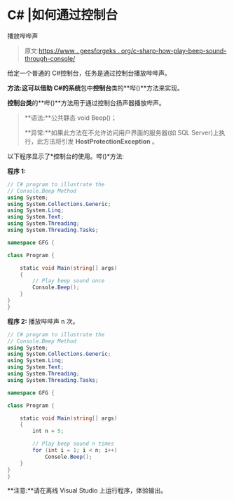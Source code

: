 # C# |如何通过控制台

播放哔哔声

> 原文:[https://www . geesforgeks . org/c-sharp-how-play-beep-sound-through-console/](https://www.geeksforgeeks.org/c-sharp-how-to-play-beep-sound-through-console/)

给定一个普通的 C#控制台，任务是通过控制台播放哔哔声。

**方法:**这可以借助 C#的**系统**包中**控制台**类的**哔()**方法来实现。

**控制台类**的**哔()**方法用于通过控制台扬声器播放哔声。

> **语法:**公共静态 void Beep()；
> 
> **异常:**如果此方法在不允许访问用户界面的服务器(如 SQL Server)上执行，此方法将引发 **HostProtectionException** 。

以下程序显示了*控制台的使用。哔()*方法:

**程序 1:**

```cs
// C# program to illustrate the
// Console.Beep Method
using System;
using System.Collections.Generic;
using System.Linq;
using System.Text;
using System.Threading;
using System.Threading.Tasks;

namespace GFG {

class Program {

    static void Main(string[] args)
    {
        // Play beep sound once
        Console.Beep();
    }
}
}
```

**程序 2:** 播放哔哔声 n 次。

```cs
// C# program to illustrate the
// Console.Beep Method
using System;
using System.Collections.Generic;
using System.Linq;
using System.Text;
using System.Threading;
using System.Threading.Tasks;

namespace GFG {

class Program {

    static void Main(string[] args)
    {
        int n = 5;

        // Play beep sound n times
        for (int i = 1; i < n; i++)
            Console.Beep();
    }
}
}
```

**注意:**请在离线 Visual Studio 上运行程序，体验输出。